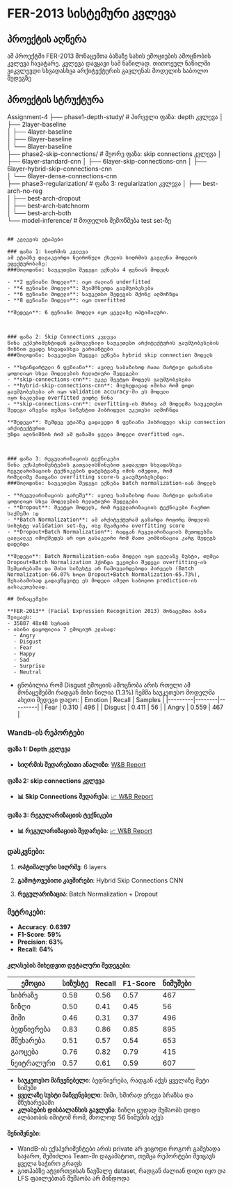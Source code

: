 # FER-2013 სისტემური კვლევა

## პროექტის აღწერა

ამ პროექტში FER-2013 მონაცემთა ბაზაზე სახის ემოციების ამოცნობის კვლევა ჩავატარე. 
კვლევა დავყავი სამ ნაწილად. თითოეულ ნაწილში ვიკვლევდი სხვადასხვა არქიტექტურის გავლენას მოდელის საბოლო შედეგზე

## პროექტის სტრუქტურა

Assignment-4
├── phase1-depth-study/          # პირველი ფაზა: depth კვლევა
│   ├── 2layer-baseline         
│   ├── 4layer-baseline         
│   ├── 6layer-baseline         
│   └── 8layer-baseline         
├── phase2-skip-connections/     # მეორე ფაზა: skip connections კვლევა
│   ├── 6layer-standard-cnn 
│   ├── 6layer-skip-connections-cnn 
│   ├── 6layer-hybrid-skip-connections-cnn         
│   └── 6layer-dense-connections-cnn           
├── phase3-regularization/       # ფაზა 3: regularization კვლევა
│   ├── best-arch-no-reg        
│   ├── best-arch-dropout       
│   ├── best-arch-batchnorm     
│   └── best-arch-both          
└── model-inference/            # მოდელის შემოწმება test set-ზე
```

## კვლევის ეტაპები

### ფაზა 1: სიღრმის კვლევა
ამ ეტაპზე დავაკვირდი ნეირონული ქსელის სიღრმის გავლენა მოდელის ეფექტურობაზე:
###მოლოდინი: საუკეთესო შედეგი ექნება 4 ფენიან მოდელს

- **2 ფენიანი მოდელი**: იყო ძალიან underfitted
- **4 ფენიანი მოდელი**: შეიმჩნეოდა გაუმჯობესება
- **6 ფენიანი მოდელი**: საუკეთსო შედეგის მქონე აღმოჩნდა
- **8 ფენიანი მოდელი**: იყო overfitted

**შედეგი**: 6 ფენიანი მოდელი იყო ყველაზე ოპტიმალური.



### ფაზა 2: Skip Connections კვლევა
წინა ექპერიმენტიდან გამოვლენილი საუკეთესო არქიტექტურის გაუმჯობესების მიზნით ვცადე სხვადასხვა ვარიანტები
###მოლოდინი: საუკეთესო შედეგი ექნება hybrid skip connection მოდელს

- **სტანდარტული 6 ფენიანი**: ავიღე საბაზისოდ რათა მარტივი დასანახი ყოფილიყო სხვა მოდელების რელატიური შედეგები
- **skip-connections-cnn**: უკვე შეეტყო მოდელს გაუმჯობესება
- **hybrid-skip-connections-cnn**: მიუხედავად იმისა რომ დიდი გაუმჯობესება არ იყო validation accuracy-ში ეს მოდელი
იყო ნაკლებად overfitted ვიდრე წინა
- **skip-connections-cnn**: overfitting-ის მხრივ ამ მოდელმა საუკეთესო შედეგი აჩვენა თუმცა სიზუსტით ჰიბრიდული უკეთესი აღმოჩნდა

**შედეგი**: შემდეგ ეტაპზე გადავედი 6 ფენიანი ჰიბრიდული skip connection არქიტექტურით
უნდა აღინიშნოს რომ ამ ფაზაში ყველა მოდელი overfitted იყო.



### ფაზა 3: რეგულარიზაციის ტექნიკები
წინა ექსპერიმენტების გათვალისწინებით გადავედი სხვადასხვა რეგულარიზაციის ტექნიკების დატესტვაზე იმის იმედით, რომ 
რომელიმე მათგანი overfitting score-ს გააუმჯობესებდა:
###მოლოდინი: საუკეთესო შედეგი ექნება batch normalization-იან მოდელს

- **რეგულარიზაციის გარეშე**: ავიღე საბაზისოდ რათა მარტივი დასანახი ყოფილიყო სხვა მოდელების რელატიური შედეგები
- **Dropout**: შეეტყო მოდელს, რომ რეგულარიზაციის ტექნიკები ჩაერთო საქმეში :დ
- **Batch Normalization**: ამ არქიტექტურამ გაზარდა როგორც მოდელის სიზუსტე validation set-ზე, ისე შეამცირა overfitting score
- **Dropout+Batch Normalization**: რადგან რეგულარიზაციის მეთოდებმა ცალცალკე იმოქმედეს არ იყო გასაკვირი რომ მათი კომბინაცია კარგ შედეგს დადებდა

**შედეგი**: Batch Normalization-იანი მოდელი იყო ყველაზე ზუსტი, თუმცა Dropout+Batch Normalization ჰქონდა უკეთესი შედეგი overfitting-ის შემცირებაში და მისი სიზუსტე არ ჩამოუვარდებოდა პირველს (Batch Normalization-66.07% ხოლო Dropout+Batch Normalization-65.73%), შესაბამისად გადავწყვიტე ეს მოდელი ამეღო საბოლოო prediction-ის გასაკეთებლად.

## მონაცემები

**FER-2013** (Facial Expression Recognition 2013) მონაცემთა ბაზა შეიცავს:
- 35887 48x48 სურათს
- ისინი დაყოფილია 7 ემოციურ კლასად:
  - Angry
  - Disgust
  - Fear
  - Happy
  - Sad
  - Surprise
  - Neutral

```
- ცნობილია რომ Disgust ემოციის ამოცნობა არის რთული ამ მონაცემებში რადგან მისი წილია (1.3%)
ჩემმა საუკეთესო მოდელმა ასეთი შედეგი დადო:
| Emotion | Recall | Samples |
|---------|--------|---------|
| Fear    | 0.310  | 496     |
| Disgust | 0.411  | 56      |
| Angry   | 0.559  | 467     |



### Wandb-ის რეპორტები

#### ფაზა 1: Depth კვლევა
- **სიღრმის შედარებითი ანალიზი**: [W&B Report](https://wandb.ai/skara21-free-university-of-tbilisi-/fer-2013-depth-study/reports/Depth-Study-Report--VmlldzoxMzEwODk3NQ?accessToken=7917x675zw2b6iisbx2h34c7zrtbm9v9g5mc7uqwdcfv7u8jp14xauvl7zy9zaio)

#### ფაზა 2: skip connections კვლევა
- **📊 Skip Connections შედარება**: [📈 W&B Report](https://wandb.ai/skara21-free-university-of-tbilisi-/fer-2013-connections-study/reports/Connection-Study-Report--VmlldzoxMzEwOTE0NA?accessToken=3ilnyff5qfc57lz6u55udqemqxz0paf3t42xgpjvba1eo2i095pqps2yte854q8o)

#### ფაზა 3: რეგულარიზაციის ტექნიკები
- **📊 რეგულარიზაციის შედარება**: [📈 W&B Report](https://wandb.ai/skara21-free-university-of-tbilisi-/fer-2013-regularization-study/reports/Regularization-Study-Report--VmlldzoxMzEwOTE5Ng?accessToken=qup21w5fth6fygyn7z7kzweidzch15k85df1sst83405no6cvi6eyc8g5cygn4qu)


### დასკვნები:

1. **ოპტიმალური სიღრმე**: 6 layers

2. **გამოტოვებითი კავშირები**: Hybrid Skip Connections CNN

3. **რეგულარიზაცია**: Batch Normalization + Dropout

### მეტრიკები:
- **Accuracy**: **0.6397**
- **F1-Score**: **59%**
- **Precision**: **63%**
- **Recall**: **64%**


#### კლასების მიხედვით დეტალური შედეგები:
| ემოცია | სიზუსტე | Recall | F1-Score | ნიმუშები |
|--------|-----------|--------|----------|----------|
| სიბრაზე | 0.58 | 0.56 | 0.57 | 467 |
| ზიზღი | 0.50 | 0.41 | 0.45 | 56 |
| შიში | 0.46 | 0.31 | 0.37 | 496 |
| ბედნიერება | 0.83 | 0.86 | 0.85 | 895 |
| მწუხარება | 0.51 | 0.57 | 0.54 | 653 |
| გაოცება | 0.76 | 0.82 | 0.79 | 415 |
| ნეიტრალური | 0.57 | 0.61 | 0.59 | 607 |


- **საუკეთესო მაჩვენებელი**: ბედნიერება, რადგან აქვს ყველაზე მეტი ნიმუში
- **ყველაზე სუსტი მაჩვენებელი**: შიში, ხშირად ერევა ბრაზსა და მწუხარებაში
- **კლასების დისბალანსის გავლენა**: ზიზღი ცუდად მუშაობს დიდი ალბათბის იმიტომ რომ, მხოლოდ 56 ნიმუშის აქვს


#### შენიშვნები: 
- WandB-ის ექსპერიმენტები არის private არ ვიცოდი როგორ გამეხადა საჯარო, შემიძლია Team-ში დაგამატოთ, თუმცა რეპორტები შეიცავს ყველა საჭირო გრაფს
- გითჰაბზე ატვირთვისას წავშალე dataset, რადგან ძალიან დიდი იყო და LFS ფაილებთან მუშაობა არ მინდოდა